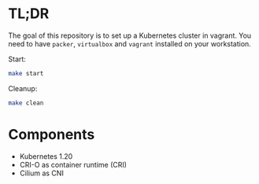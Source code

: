 # TL;DR

The goal of this repository is to set up a Kubernetes cluster in vagrant.
You need to have `packer`, `virtualbox` and `vagrant` installed on your workstation.

Start:

```bash
make start
```

Cleanup:

```bash
make clean
```

# Components

- Kubernetes 1.20
- CRI-O as container runtime (CRI)
- Cilium as CNI